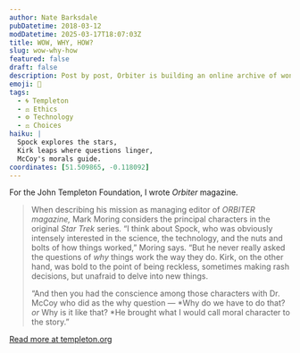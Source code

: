 ```yaml
---
author: Nate Barksdale
pubDatetime: 2018-03-12
modDatetime: 2025-03-17T18:07:03Z
title: WOW, WHY, HOW?
slug: wow-why-how
featured: false
draft: false
description: Post by post, Orbiter is building an online archive of wonder as it explores the big questions of the natural and social sciences
emoji: 🖖
tags:
  - 🌀 Templeton
  - ⚖️ Ethics
  - ⚙️ Technology
  - ⚖️ Choices
haiku: |
  Spock explores the stars,  
  Kirk leaps where questions linger,  
  McCoy's morals guide.
coordinates: [51.509865, -0.118092]
---
```


For the John Templeton Foundation, I wrote *Orbiter* magazine.

> When describing his mission as managing editor of *ORBITER *magazine*,* Mark Moring considers the principal characters in the original *Star Trek* series. “I think about Spock, who was obviously intensely interested in the science, the technology, and the nuts and bolts of how things worked,” Moring says. “But he never really asked the questions of *why* things work the way they do. Kirk, on the other hand, was bold to the point of being reckless, sometimes making rash decisions, but unafraid to delve into new things.
>
> “And then you had the conscience among those characters with Dr. McCoy who did as the why question — *Why do we have to do that? *or* Why is it like that? *He brought what I would call moral character to the story.”

[Read more at templeton.org](https://www.templeton.org/news/wow-why-how)
